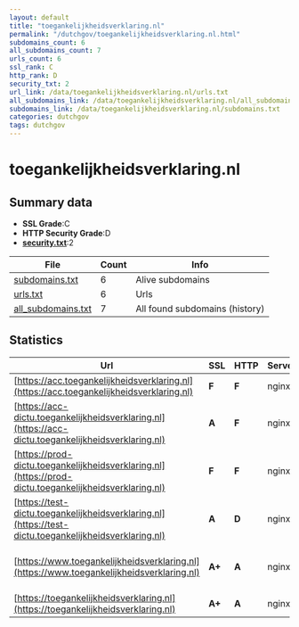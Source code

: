 ```yaml
---
layout: default
title: "toegankelijkheidsverklaring.nl"
permalink: "/dutchgov/toegankelijkheidsverklaring.nl.html"
subdomains_count: 6
all_subdomains_count: 7
urls_count: 6
ssl_rank: C
http_rank: D
security_txt: 2
url_link: /data/toegankelijkheidsverklaring.nl/urls.txt
all_subdomains_link: /data/toegankelijkheidsverklaring.nl/all_subdomains.txt
subdomains_link: /data/toegankelijkheidsverklaring.nl/subdomains.txt
categories: dutchgov
tags: dutchgov
---
```



# toegankelijkheidsverklaring.nl
## Summary data


 - **SSL Grade**:C
 - **HTTP Security Grade**:D
 - **[security.txt](https://www.digitaleoverheid.nl/nieuws/standaard-security-txt-nu-verplicht-voor-overheid/)**:2


| File       | Count | Info |
|------------|-------|------|
|[subdomains.txt](/DutchGovScope/data/toegankelijkheidsverklaring.nl/subdomains.txt)|6|Alive subdomains|
|[urls.txt](/DutchGovScope/data/toegankelijkheidsverklaring.nl/urls.txt)|6|Urls|
|[all_subdomains.txt](/DutchGovScope/data/toegankelijkheidsverklaring.nl/all_subdomains.txt)|7|All found subdomains (history)|


## Statistics


| Url | SSL | HTTP | Server | Cookie | HSTS | CORS | CTO | CSP | XFO | XXP | RP |FP| Tech |Title |
|--------|-------|-------|------|------|------|------|------|------|------|------|------|------|------|------|
|[https://acc.toegankelijkheidsverklaring.nl](https://acc.toegankelijkheidsverklaring.nl)| **F**| **F**|nginx| | | | | | | | :white_check_mark: | |Nginx|301 Moved Perman...|
|[https://acc-dictu.toegankelijkheidsverklaring.nl](https://acc-dictu.toegankelijkheidsverklaring.nl)| **A**| **F**|nginx| | | | | | | | :white_check_mark: | |Basic Nginx|401 Authorizatio...|
|[https://prod-dictu.toegankelijkheidsverklaring.nl](https://prod-dictu.toegankelijkheidsverklaring.nl)| **F**| **F**|nginx| | | | | | | | :white_check_mark: | |Nginx|301 Moved Perman...|
|[https://test-dictu.toegankelijkheidsverklaring.nl](https://test-dictu.toegankelijkheidsverklaring.nl)| **A**| **D**|nginx| | | | | | :white_check_mark: | :white_check_mark: | :white_check_mark: | |Drupal:10 Nginx PHP|Home | TEST toeg...|
|[https://www.toegankelijkheidsverklaring.nl](https://www.toegankelijkheidsverklaring.nl)| **A+**| **A**|nginx| |:white_check_mark: | | | | :white_check_mark: | :white_check_mark: | :white_check_mark: | |Drupal:10 HSTS Nginx PHP|Home | Invulassi...|
|[https://toegankelijkheidsverklaring.nl](https://toegankelijkheidsverklaring.nl)| **A+**| **A**|nginx| |:white_check_mark: | | | | :white_check_mark: | :white_check_mark: | :white_check_mark: | |HSTS Nginx|301 Moved Perman...|

